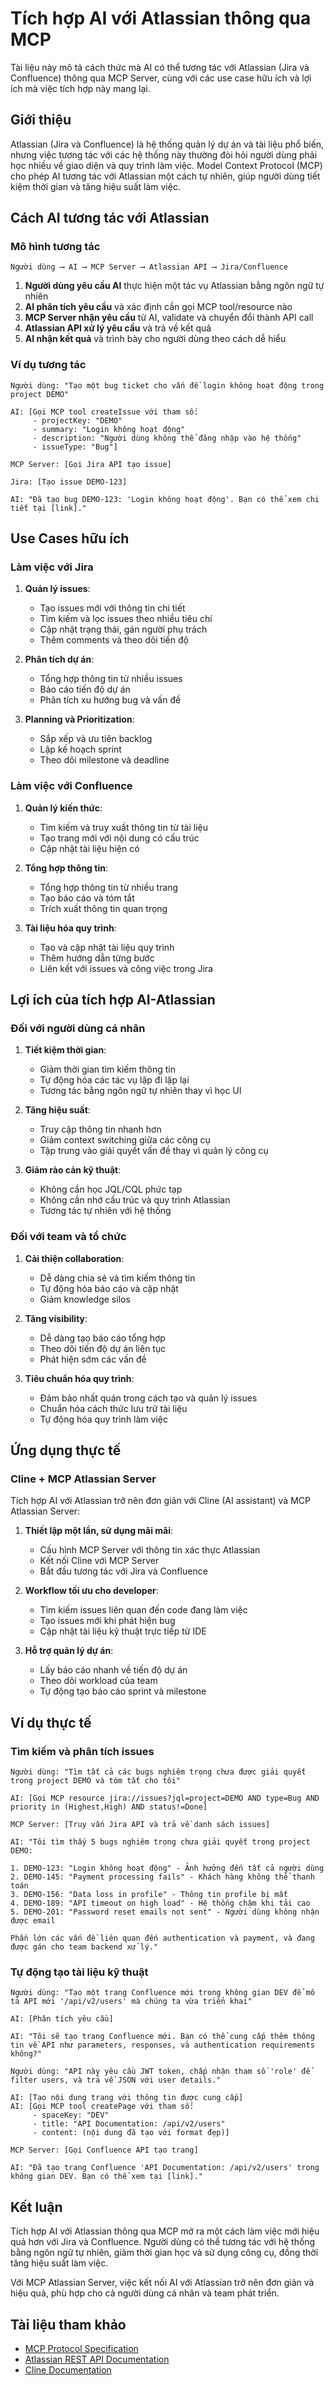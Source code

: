 # Tích hợp AI với Atlassian thông qua MCP

Tài liệu này mô tả cách thức mà AI có thể tương tác với Atlassian (Jira và Confluence) thông qua MCP Server, cùng với các use case hữu ích và lợi ích mà việc tích hợp này mang lại.

## Giới thiệu

Atlassian (Jira và Confluence) là hệ thống quản lý dự án và tài liệu phổ biến, nhưng việc tương tác với các hệ thống này thường đòi hỏi người dùng phải học nhiều về giao diện và quy trình làm việc. Model Context Protocol (MCP) cho phép AI tương tác với Atlassian một cách tự nhiên, giúp người dùng tiết kiệm thời gian và tăng hiệu suất làm việc.

## Cách AI tương tác với Atlassian

### Mô hình tương tác

```
Người dùng ⟶ AI ⟶ MCP Server ⟶ Atlassian API ⟶ Jira/Confluence
```

1. **Người dùng yêu cầu AI** thực hiện một tác vụ Atlassian bằng ngôn ngữ tự nhiên
2. **AI phân tích yêu cầu** và xác định cần gọi MCP tool/resource nào
3. **MCP Server nhận yêu cầu** từ AI, validate và chuyển đổi thành API call
4. **Atlassian API xử lý yêu cầu** và trả về kết quả
5. **AI nhận kết quả** và trình bày cho người dùng theo cách dễ hiểu

### Ví dụ tương tác

```
Người dùng: "Tạo một bug ticket cho vấn đề login không hoạt động trong project DEMO"

AI: [Gọi MCP tool createIssue với tham số:
     - projectKey: "DEMO"
     - summary: "Login không hoạt động"
     - description: "Người dùng không thể đăng nhập vào hệ thống"
     - issueType: "Bug"]

MCP Server: [Gọi Jira API tạo issue]

Jira: [Tạo issue DEMO-123]

AI: "Đã tạo bug DEMO-123: 'Login không hoạt động'. Bạn có thể xem chi tiết tại [link]."
```

## Use Cases hữu ích

### Làm việc với Jira

1. **Quản lý issues**:
   - Tạo issues mới với thông tin chi tiết
   - Tìm kiếm và lọc issues theo nhiều tiêu chí
   - Cập nhật trạng thái, gán người phụ trách
   - Thêm comments và theo dõi tiến độ

2. **Phân tích dự án**:
   - Tổng hợp thông tin từ nhiều issues
   - Báo cáo tiến độ dự án
   - Phân tích xu hướng bug và vấn đề

3. **Planning và Prioritization**:
   - Sắp xếp và ưu tiên backlog
   - Lập kế hoạch sprint
   - Theo dõi milestone và deadline

### Làm việc với Confluence

1. **Quản lý kiến thức**:
   - Tìm kiếm và truy xuất thông tin từ tài liệu
   - Tạo trang mới với nội dung có cấu trúc
   - Cập nhật tài liệu hiện có

2. **Tổng hợp thông tin**:
   - Tổng hợp thông tin từ nhiều trang
   - Tạo báo cáo và tóm tắt
   - Trích xuất thông tin quan trọng

3. **Tài liệu hóa quy trình**:
   - Tạo và cập nhật tài liệu quy trình
   - Thêm hướng dẫn từng bước
   - Liên kết với issues và công việc trong Jira

## Lợi ích của tích hợp AI-Atlassian

### Đối với người dùng cá nhân

1. **Tiết kiệm thời gian**:
   - Giảm thời gian tìm kiếm thông tin
   - Tự động hóa các tác vụ lặp đi lặp lại
   - Tương tác bằng ngôn ngữ tự nhiên thay vì học UI

2. **Tăng hiệu suất**:
   - Truy cập thông tin nhanh hơn
   - Giảm context switching giữa các công cụ
   - Tập trung vào giải quyết vấn đề thay vì quản lý công cụ

3. **Giảm rào cản kỹ thuật**:
   - Không cần học JQL/CQL phức tạp
   - Không cần nhớ cấu trúc và quy trình Atlassian
   - Tương tác tự nhiên với hệ thống

### Đối với team và tổ chức

1. **Cải thiện collaboration**:
   - Dễ dàng chia sẻ và tìm kiếm thông tin
   - Tự động hóa báo cáo và cập nhật
   - Giảm knowledge silos

2. **Tăng visibility**:
   - Dễ dàng tạo báo cáo tổng hợp
   - Theo dõi tiến độ dự án liên tục
   - Phát hiện sớm các vấn đề

3. **Tiêu chuẩn hóa quy trình**:
   - Đảm bảo nhất quán trong cách tạo và quản lý issues
   - Chuẩn hóa cách thức lưu trữ tài liệu
   - Tự động hóa quy trình làm việc

## Ứng dụng thực tế

### Cline + MCP Atlassian Server

Tích hợp AI với Atlassian trở nên đơn giản với Cline (AI assistant) và MCP Atlassian Server:

1. **Thiết lập một lần, sử dụng mãi mãi**:
   - Cấu hình MCP Server với thông tin xác thực Atlassian
   - Kết nối Cline với MCP Server
   - Bắt đầu tương tác với Jira và Confluence

2. **Workflow tối ưu cho developer**:
   - Tìm kiếm issues liên quan đến code đang làm việc
   - Tạo issues mới khi phát hiện bug
   - Cập nhật tài liệu kỹ thuật trực tiếp từ IDE

3. **Hỗ trợ quản lý dự án**:
   - Lấy báo cáo nhanh về tiến độ dự án
   - Theo dõi workload của team
   - Tự động tạo báo cáo sprint và milestone

## Ví dụ thực tế

### Tìm kiếm và phân tích issues

```
Người dùng: "Tìm tất cả các bugs nghiêm trọng chưa được giải quyết trong project DEMO và tóm tắt cho tôi"

AI: [Gọi MCP resource jira://issues?jql=project=DEMO AND type=Bug AND priority in (Highest,High) AND status!=Done]

MCP Server: [Truy vấn Jira API và trả về danh sách issues]

AI: "Tôi tìm thấy 5 bugs nghiêm trọng chưa giải quyết trong project DEMO:

1. DEMO-123: "Login không hoạt động" - Ảnh hưởng đến tất cả người dùng
2. DEMO-145: "Payment processing fails" - Khách hàng không thể thanh toán
3. DEMO-156: "Data loss in profile" - Thông tin profile bị mất
4. DEMO-189: "API timeout on high load" - Hệ thống chậm khi tải cao
5. DEMO-201: "Password reset emails not sent" - Người dùng không nhận được email

Phần lớn các vấn đề liên quan đến authentication và payment, và đang được gán cho team backend xử lý."
```

### Tự động tạo tài liệu kỹ thuật

```
Người dùng: "Tạo một trang Confluence mới trong không gian DEV để mô tả API mới '/api/v2/users' mà chúng ta vừa triển khai"

AI: [Phân tích yêu cầu]

AI: "Tôi sẽ tạo trang Confluence mới. Bạn có thể cung cấp thêm thông tin về API như parameters, responses, và authentication requirements không?"

Người dùng: "API này yêu cầu JWT token, chấp nhận tham số 'role' để filter users, và trả về JSON với user details."

AI: [Tạo nội dung trang với thông tin được cung cấp]
AI: [Gọi MCP tool createPage với tham số:
     - spaceKey: "DEV"
     - title: "API Documentation: /api/v2/users"
     - content: (nội dung đã tạo với format đẹp)]

MCP Server: [Gọi Confluence API tạo trang]

AI: "Đã tạo trang Confluence 'API Documentation: /api/v2/users' trong không gian DEV. Bạn có thể xem tại [link]."
```

## Kết luận

Tích hợp AI với Atlassian thông qua MCP mở ra một cách làm việc mới hiệu quả hơn với Jira và Confluence. Người dùng có thể tương tác với hệ thống bằng ngôn ngữ tự nhiên, giảm thời gian học và sử dụng công cụ, đồng thời tăng hiệu suất làm việc.

Với MCP Atlassian Server, việc kết nối AI với Atlassian trở nên đơn giản và hiệu quả, phù hợp cho cả người dùng cá nhân và team phát triển.

## Tài liệu tham khảo

- [MCP Protocol Specification](https://github.com/anthropics/anthropic-cookbook/tree/main/mcp)
- [Atlassian REST API Documentation](https://developer.atlassian.com/cloud/jira/platform/rest/v3/intro/)
- [Cline Documentation](https://github.com/cline-ai/cline) 